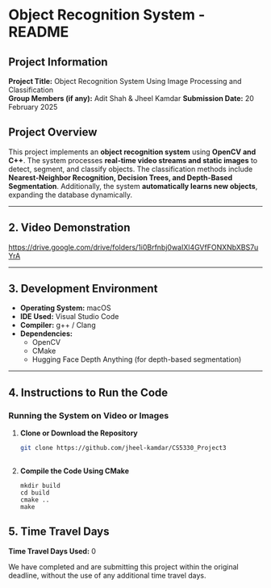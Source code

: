 # **Object Recognition System - README**

## **Project Information**
**Project Title:** Object Recognition System Using Image Processing and Classification  
**Group Members (if any):** Adit Shah & Jheel Kamdar
**Submission Date:** 20 February 2025

## **Project Overview**
This project implements an **object recognition system** using **OpenCV and C++**. The system processes **real-time video streams and static images** to detect, segment, and classify objects. The classification methods include **Nearest-Neighbor Recognition, Decision Trees, and Depth-Based Segmentation**. Additionally, the system **automatically learns new objects**, expanding the database dynamically.

---

## **2. Video Demonstration**
https://drive.google.com/drive/folders/1i0Brfnbj0waIXl4GVfFONXNbXBS7uYrA

---

## **3. Development Environment**
- **Operating System:** macOS
- **IDE Used:** Visual Studio Code
- **Compiler:** g++ / Clang 
- **Dependencies:**  
  - OpenCV  
  - CMake  
  - Hugging Face Depth Anything (for depth-based segmentation)  

---

## **4. Instructions to Run the Code**
### **Running the System on Video or Images**
1. **Clone or Download the Repository**  
   ```bash
   git clone https://github.com/jheel-kamdar/CS5330_Project3
  
2. **Compile the Code Using CMake**
   ```
   mkdir build
   cd build
   cmake ..
   make
## **5. Time Travel Days**

**Time Travel Days Used:** 0

We have completed and are submitting this project within the original deadline, without the use of any additional time travel days.
